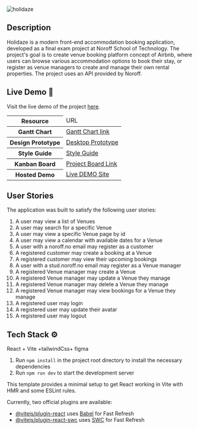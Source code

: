 ![holidaze](https://github.com/RohitAmdahl/holidaze-main/assets/91061651/4c560855-0684-4df7-93bd-6de494dfb83d)

## Description

Holidaze is a modern front-end accommodation booking application, developed as a final exam project at Noroff School of Technology. The project's goal is to create venue booking platform concept of Airbnb, where users can browse various accommodation options to book their stay, or register as venue managers to create and manage their own rental properties. The project uses an API provided by Noroff.

## Live Demo 🔗

Visit the live demo of the project [here](https://resilient-sawine-3b694a.netlify.app).

<table>
  <thead>
    <tr>
      <th>Resource</th>
      <td>URL</td>
    </tr>
  </thead>
  <tbody>
    <tr>
      <th>Gantt Chart</th>
      <td><a href="https://trello.com/b/ZFugMoWM/project-exam-2">Gantt Chart link</a></td>
    </tr>
    <tr>
      <th>Design Prototype</th>
      <td><a href="https://www.figma.com/proto/JKVFhwzP4gK7IO5b5G1LrI/holidaze-design?page-id=0%3A1&node-id=105-344&scaling=scale-down&starting-point-node-id=105%3A344&show-proto-sidebar=1&mode=design&t=N8iQHVnVQMUdMyDM-1">Desktop Prototype</a> </br>
      </td>
    </tr>
    <tr>
      <th>Style Guide</th>
      <td><a href="https://www.figma.com/file/00hs5h1IOMYyKe5i8gEFAN/holidaze-style-guide?type=design&node-id=0%3A1&mode=design&t=FpuLpWMEioqHRog4-1">Style Guide</a></td>
    </tr>
    <tr>
      <th>Kanban Board</th>
      <td><a href="https://trello.com/b/ZFugMoWM/project-exam-2">Project Board Link</a></td>
    </tr>
    <tr>
      <th>Hosted Demo</th>
      <td><a href="https://resilient-sawine-3b694a.netlify.app">Live DEMO Site</a></td>
</tr>

  </tbody>
</table>

## User Stories

The application was built to satisfy the following user stories:

1.  A user may view a list of Venues
2.  A user may search for a specific Venue
3.  A user may view a specific Venue page by id
4.  A user may view a calendar with available dates for a Venue
5.  A user with a noroff.no email may register as a customer
6.  A registered customer may create a booking at a Venue
7.  A registered customer may view their upcoming bookings
8.  A user with a stud.noroff.no email may register as a Venue manager
9.  A registered Venue manager may create a Venue
10. A registered Venue manager may update a Venue they manage
11. A registered Venue manager may delete a Venue they manage
12. A registered Venue manager may view bookings for a Venue they manage
13. A registered user may login
14. A registered user may update their avatar
15. A registered user may logout

## Tech Stack ⚙️

React + Vite +tailwindCss+ figma

1.  Run `npm install` in the project root directory to install the necessary dependencies
2.  Run `npm run dev` to start the development server

This template provides a minimal setup to get React working in Vite with HMR and some ESLint rules.

Currently, two official plugins are available:

- [@vitejs/plugin-react](https://github.com/vitejs/vite-plugin-react/blob/main/packages/plugin-react/README.md) uses [Babel](https://babeljs.io/) for Fast Refresh
- [@vitejs/plugin-react-swc](https://github.com/vitejs/vite-plugin-react-swc) uses [SWC](https://swc.rs/) for Fast Refresh
